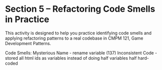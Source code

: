 # Section 5 – Refactoring Code Smells in Practice

This activity is designed to help you practice identifying code smells and applying refactoring patterns to a real codebase in CMPM 121, Game Development Patterns.

Code Smells:
Mysterious Name - rename variable (137)
Inconsistent Code - stored all html ids as variables instead of doing half variables half hard-coded
